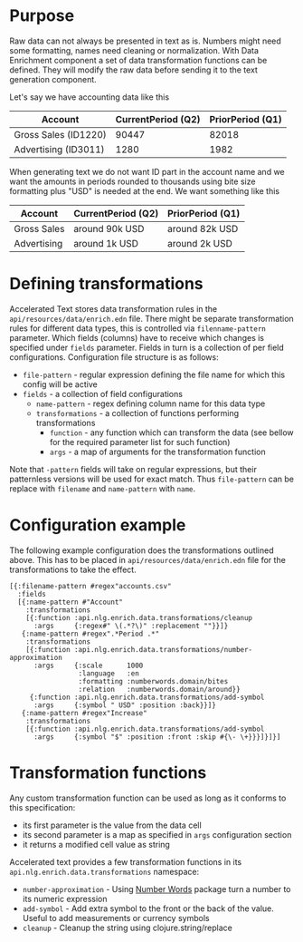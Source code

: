 # Purpose
Raw data can not always be presented in text as is. Numbers might need some formatting, names need cleaning or normalization. With Data Enrichment component a set of data transformation functions can be defined. They will modify the raw data before sending it to the text generation component. 

Let's say we have accounting data like this

 Account | CurrentPeriod (Q2) | PriorPeriod (Q1) 
---------|--------------------|-----------------
Gross Sales (ID1220) | 90447 | 82018 | 8429
Advertising (ID3011) | 1280 | 1982 | -702

When generating text we do not want ID part in the account name and we want the amounts in periods rounded to thousands using bite size formatting plus "USD" is needed at the end. We want something like this

 Account | CurrentPeriod (Q2) | PriorPeriod (Q1) 
---------|--------------------|-----------------
Gross Sales | around 90k USD | around 82k USD | $8429
Advertising | around 1k USD | around 2k USD | -$702

# Defining transformations

Accelerated Text stores data transformation rules in the `api/resources/data/enrich.edn` file. There might be separate transformation rules for different data types, this is controlled via `filenname-pattern` parameter. Which fields (columns) have to receive which changes is specified under `fields` parameter. Fields in turn is a collection of per field configurations. Configuration file structure is as follows:

* `file-pattern` - regular expression defining the file name for which this config will be active
* `fields` - a collection of field configurations
    * `name-pattern` - regex defining column name for this data type
    * `transformations` - a collection of functions performing transformations
        * `function` - any function which can transform the data (see bellow for the required parameter list for such function)
        * `args` - a map of arguments for the transformation function
        
Note that `-pattern` fields will take on regular expressions, but their patternless versions will be used for exact match. Thus `file-pattern` can be replace with `filename` and `name-pattern` with `name`.

# Configuration example

The following example configuration does the transformations outlined above. This has to be placed in `api/resources/data/enrich.edn` file for the transformations to take the effect.

```
[{:filename-pattern #regex"accounts.csv"
  :fields
  [{:name-pattern #"Account"
    :transformations
    [{:function :api.nlg.enrich.data.transformations/cleanup
      :args     {:regex#" \(.*?\)" :replacement ""}}]}
   {:name-pattern #regex".*Period .*"
    :transformations
    [{:function :api.nlg.enrich.data.transformations/number-approximation
      :args     {:scale      1000
                 :language   :en
                 :formatting :numberwords.domain/bites
                 :relation   :numberwords.domain/around}}
     {:function :api.nlg.enrich.data.transformations/add-symbol
      :args     {:symbol " USD" :position :back}}]}
   {:name-pattern #regex"Increase"
    :transformations
    [{:function :api.nlg.enrich.data.transformations/add-symbol
      :args     {:symbol "$" :position :front :skip #{\- \+}}}]}]}]
```

# Transformation functions

Any custom transformation function can be used as long as it conforms to this specification:

* its first parameter is the value from the data cell
* its second parameter is a map as specified in `args` configuration section
* it returns a modified cell value as string

Accelerated text provides a few transformation functions in its `api.nlg.enrich.data.transformations` namespace:

* `number-approximation` - Using [Number Words](https://github.com/tokenmill/numberwords) package turn a number to its numeric expression
* `add-symbol` - Add extra symbol to the front or the back of the value. Useful to add measurements or currency symbols
* `cleanup` - Cleanup the string using clojure.string/replace
